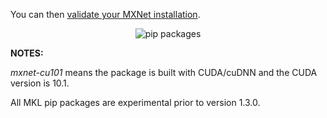 You can then <a href="/get_started/validate_mxnet.html">validate your MXNet installation</a>.

<div style="text-align: center">
    <img src="https://raw.githubusercontent.com/dmlc/web-data/master/mxnet/install/pip-packages-1.8.0.png"
    alt="pip packages"/>
</div>

**NOTES:**

*mxnet-cu101* means the package is built with CUDA/cuDNN and the CUDA version is
10.1.

All MKL pip packages are experimental prior to version 1.3.0.
